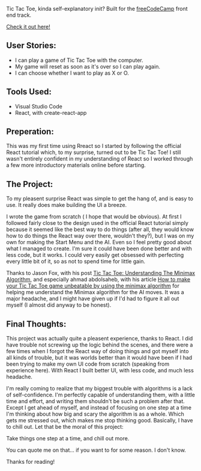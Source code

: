 Tic Tac Toe, kinda self-explanatory init? Built for the [freeCodeCamp](www.freecodecamp.org) front end track.

[Check it out here!](https://crowsveldts-tictactoe.surge.sh/)


## User Stories:
- I can play a game of Tic Tac Toe with the computer.
- My game will reset as soon as it's over so I can play again.
- I can choose whether I want to play as X or O.


## Tools Used:
- Visual Studio Code
- React, with create-react-app


## Preperation:

This was my first time using Rreact so I started by following the official React tutorial which, to my surprise, turned out to be Tic Tac Toe! I still wasn't entirely confident in my understanding of React so I worked through a few more introductory materials online before starting.


## The Project:

To my pleasent surprise React was simple to get the hang of, and is easy to use. It really does make building the UI a breeze. 

I wrote the game from scratch ( I hope that would be obvious). At first I followed fairly close to the design used in the official React tutorial simply because it seemed like the best way to do things (after all, they would know how to do things the React way over there, wouldn't they?), but I was on my own for making the Start Menu and the AI. Even so I feel pretty good about what I managed to create. I'm sure it could have been done better and with less code, but it works. I could very easily get obsessed with perfecting every little bit of it, so as not to spend time for little gain.

Thanks to Jason Fox, with his post [Tic Tac Toe: Understanding The Minimax Algorithm](http://neverstopbuilding.com/minimax), and especially ahmad abdolsaheb, with his article [How to make your Tic Tac Toe game unbeatable by using the minimax algorithm](https://medium.freecodecamp.org/how-to-make-your-tic-tac-toe-game-unbeatable-by-using-the-minimax-algorithm-9d690bad4b37) for helping me understand the Minimax algorithm for the AI moves. It was a major headache, and I might have given up if I'd had to figure it all out myself (I almost did anyway to be honest).

## Final Thoughts:

This project was actually quite a pleasent experience, thanks to React. I did have trouble not screwing up the logic behind the scenes, and there were a few times when I forgot the React way of doing things and got myself into all kinds of trouble, but it was worlds better than it would have been if I had been trying to make my own UI code from scratch (speaking from experience here). With React I built better UI, with less code, and much less headache. 

I'm really coming to realize that my biggest trouble with algorithms is a lack of self-confidence. I'm perfectly capable of understanding them, with a little time and effort, and writing them shouldn't be such a problem after that. Except I get ahead of myself, and instead of focusing on one step at a time I'm thinking about how big and scary the algorithm is as a whole. Which gets me stressed out, which makes me stop thinking good. Basically, I have to chill out. Let that be the moral of this project:

Take things one step at a time, and chill out more.

You can quote me on that... if you want to for some reason. I don't know.

Thanks for reading!